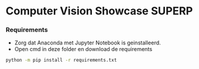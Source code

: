 # Computer Vision Showcase SUPERP
 

### Requirements
- Zorg dat Anaconda met Jupyter Notebook is geinstalleerd.
- Open cmd in deze folder en download de requirements

```bash
python -m pip install -r requirements.txt
```

